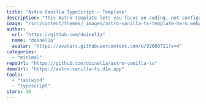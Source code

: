 ```yaml
---
title: "Astro Vanilla TypeScript — Template"
description: "This Astro template lets you focus on coding, not configuring. TypeScript, TailwindCSS, PostCSS, ESLint and Prettier are all set up for you."
image: "/src/content/themes/_images/astro-vanilla-ts-template-hero.webp"
author:
  url: "https://github.com/doinel1a"
  name: "doinel1a"
  avatar: "https://avatars.githubusercontent.com/u/92680721?v=4"
categories:
  - "minimal"
repoUrl: "https://github.com/doinel1a/astro-vanilla-ts"
demoUrl: "https://astro-vanilla-ts.d1a.app"
tools:
  - "tailwind"
  - "typescript"
stars: 10
---
```

